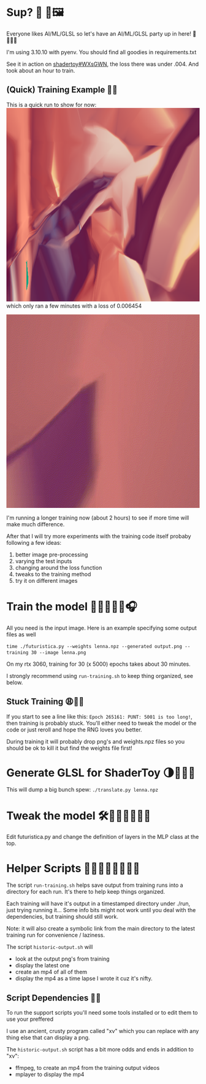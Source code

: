 # Sup? 🧠 📸🖼️

Everyone likes AI/ML/GLSL so let's have an AI/ML/GLSL party up in here! 🎉🥳🎊🎁

I'm using 3.10.10 with pyenv. You should find all goodies in requirements.txt

See it in action on [shadertoy#WXsGWN](https://www.shadertoy.com/view/WXsGWN), the loss there was under .004.
And took about an hour to train.

## (Quick) Training Example 🏋️‍♂️

This is a quick run to show for now: ![training output image](run/training-2025-03-26_19-59-54/images/output.png) which only ran a few minutes with a loss of 0.006454

![training](run/training-2025-03-26_19-59-54/training.gif)

I'm running a longer training now (about 2 hours) to see if more time will make much difference.

After that I will try more experiments with the training code itself probaby following a few ideas:
1. better image pre-processing
2. varying the test inputs
3. changing around the loss function
4. tweaks to the training method 
5. try it on different images

# Train the model 🏋🏽🔥💪🏼🎧

All you need is the input image. Here is an example specifying some output files as well

```
time ./futuristica.py --weights lenna.npz --generated output.png --training 30 --image lenna.png 
```

On my rtx 3060, training for 30 (x 5000) epochs takes about 30 minutes.

I strongly recommend using `run-training.sh` to keep thing organized, see below.

## Stuck Training 😩😮‍💨

If you start to see a line like this: `Epoch 265161: PUNT: 5001 is too long!`, then training is probably stuck. 
You'll either need to tweak the model or the code or just reroll and hope the RNG loves you better.

During training it will probably drop png's and weights.npz files so you should be ok to kill it but find the
weights file first!


# Generate GLSL for ShaderToy 🌗🧸🧩🚂

This will dump a big bunch spew: `./translate.py lenna.npz`

# Tweak the model 🛠️🧠💡🤓🤔💪🏻

Edit futuristica.py and change the definition of layers in the MLP class at the top.

# Helper Scripts 🤝🤗🛟🚢🆘🛟🚨📢

The script `run-training.sh` helps save output from training runs into
a directory for each run.  It's there to help keep things organized.

Each training will have it's output in a timestamped directory under
./run, just trying running it... Some info bits might not work until
you deal with the dependencies, but training should still work.

Note: it will also create a symbolic link from the main directory to
the latest training run for convenience / laziness.

The script `historic-output.sh` will 
- look at the output png's from training
- display the latest one
- create an mp4 of all of them
- display the mp4 as a time lapse
I wrote it cuz it's nifty.

## Script Dependencies 🔗⚓

To run the support scripts you'll need some tools installed or to edit them to use your preffered

I use an ancient, crusty program called "xv" which you can replace with any thing else that can display a png.

The `historic-output.sh` script has a bit more odds and ends in addition to "xv":
- ffmpeg, to create an mp4 from the training output videos
- mplayer to display the mp4
